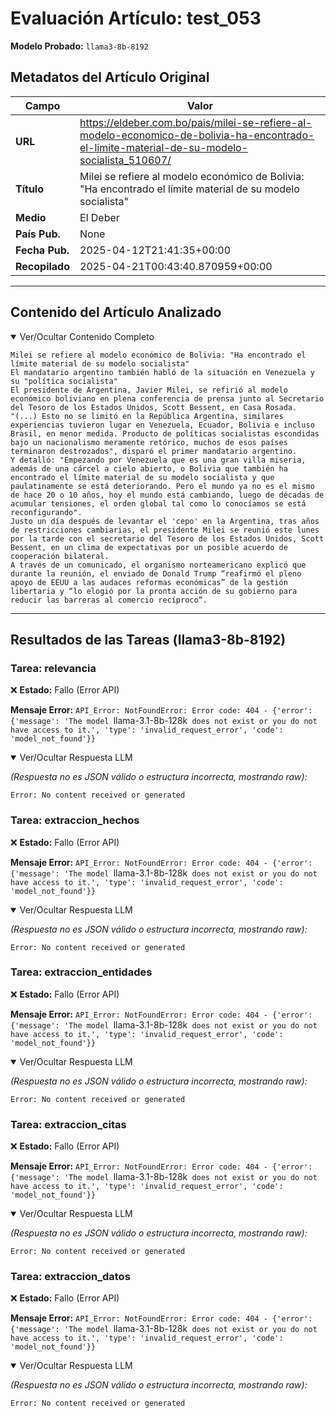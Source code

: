 # Evaluación Artículo: test_053
**Modelo Probado:** `llama3-8b-8192`

## Metadatos del Artículo Original

| Campo          | Valor                                      |
|----------------|--------------------------------------------|
| **URL**        | https://eldeber.com.bo/pais/milei-se-refiere-al-modelo-economico-de-bolivia-ha-encontrado-el-limite-material-de-su-modelo-socialista_510607/           |
| **Título**     | Milei se refiere al modelo económico de Bolivia: "Ha encontrado el límite material de su modelo socialista"       |
| **Medio**      | El Deber         |
| **País Pub.**  | None |
| **Fecha Pub.** | 2025-04-12T21:41:35+00:00 |
| **Recopilado** | 2025-04-21T00:43:40.870959+00:00 |

---

## Contenido del Artículo Analizado

<details open>
<summary>Ver/Ocultar Contenido Completo</summary>

```text
Milei se refiere al modelo económico de Bolivia: "Ha encontrado el límite material de su modelo socialista"
El mandatario argentino también habló de la situación en Venezuela y su "política socialista"
El presidente de Argentina, Javier Milei, se refirió al modelo económico boliviano en plena conferencia de prensa junto al Secretario del Tesoro de los Estados Unidos, Scott Bessent, en Casa Rosada.
"(...) Esto no se limitó en la República Argentina, similares experiencias tuvieron lugar en Venezuela, Ecuador, Bolivia e incluso Brasil, en menor medida. Producto de políticas socialistas escondidas bajo un nacionalismo meramente retórico, muchos de esos países terminaron destrozados", disparó el primer mandatario argentino.
Y detalló: "Empezando por Venezuela que es una gran villa miseria, además de una cárcel a cielo abierto, o Bolivia que también ha encontrado el límite material de su modelo socialista y que paulatinamente se está deteriorando. Pero el mundo ya no es el mismo de hace 20 o 10 años, hoy el mundo está cambiando, luego de décadas de acumular tensiones, el orden global tal como lo conocíamos se está reconfigurando".
Justo un día después de levantar el 'cepo' en la Argentina, tras años de restricciones cambiarias, el presidente Milei se reunió este lunes por la tarde con el secretario del Tesoro de los Estados Unidos, Scott Bessent, en un clima de expectativas por un posible acuerdo de cooperación bilateral.
A través de un comunicado, el organismo norteamericano explicó que durante la reunión, el enviado de Donald Trump “reafirmó el pleno apoyo de EEUU a las audaces reformas económicas” de la gestión libertaria y “lo elogió por la pronta acción de su gobierno para reducir las barreras al comercio recíproco“.
```
</details>

---

## Resultados de las Tareas (llama3-8b-8192)

### Tarea: relevancia

❌ **Estado:** Fallo (Error API)

   **Mensaje Error:** `API_Error: NotFoundError: Error code: 404 - {'error': {'message': 'The model `llama-3.1-8b-128k` does not exist or you do not have access to it.', 'type': 'invalid_request_error', 'code': 'model_not_found'}}`


<details open>
<summary>Ver/Ocultar Respuesta LLM</summary>

_(Respuesta no es JSON válido o estructura incorrecta, mostrando raw):_
```
Error: No content received or generated
```
</details>


### Tarea: extraccion_hechos

❌ **Estado:** Fallo (Error API)

   **Mensaje Error:** `API_Error: NotFoundError: Error code: 404 - {'error': {'message': 'The model `llama-3.1-8b-128k` does not exist or you do not have access to it.', 'type': 'invalid_request_error', 'code': 'model_not_found'}}`


<details open>
<summary>Ver/Ocultar Respuesta LLM</summary>

_(Respuesta no es JSON válido o estructura incorrecta, mostrando raw):_
```
Error: No content received or generated
```
</details>


### Tarea: extraccion_entidades

❌ **Estado:** Fallo (Error API)

   **Mensaje Error:** `API_Error: NotFoundError: Error code: 404 - {'error': {'message': 'The model `llama-3.1-8b-128k` does not exist or you do not have access to it.', 'type': 'invalid_request_error', 'code': 'model_not_found'}}`


<details open>
<summary>Ver/Ocultar Respuesta LLM</summary>

_(Respuesta no es JSON válido o estructura incorrecta, mostrando raw):_
```
Error: No content received or generated
```
</details>


### Tarea: extraccion_citas

❌ **Estado:** Fallo (Error API)

   **Mensaje Error:** `API_Error: NotFoundError: Error code: 404 - {'error': {'message': 'The model `llama-3.1-8b-128k` does not exist or you do not have access to it.', 'type': 'invalid_request_error', 'code': 'model_not_found'}}`


<details open>
<summary>Ver/Ocultar Respuesta LLM</summary>

_(Respuesta no es JSON válido o estructura incorrecta, mostrando raw):_
```
Error: No content received or generated
```
</details>


### Tarea: extraccion_datos

❌ **Estado:** Fallo (Error API)

   **Mensaje Error:** `API_Error: NotFoundError: Error code: 404 - {'error': {'message': 'The model `llama-3.1-8b-128k` does not exist or you do not have access to it.', 'type': 'invalid_request_error', 'code': 'model_not_found'}}`


<details open>
<summary>Ver/Ocultar Respuesta LLM</summary>

_(Respuesta no es JSON válido o estructura incorrecta, mostrando raw):_
```
Error: No content received or generated
```
</details>
